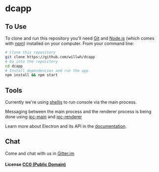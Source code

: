 # dcapp

## To Use

To clone and run this repository you'll need [Git](https://git-scm.com) and [Node.js](https://nodejs.org/en/download/) (which comes with [npm](http://npmjs.com)) installed on your computer. From your command line:

```bash
# Clone this repository
git clone https://github.com/willwh/dcapp
# Go into the repository
cd dcapp
# Install dependencies and run the app
npm install && npm start
```

## Tools

Currently we're using [shelljs](https://github.com/shelljs/shelljs) to run console via the main process.

Messaging between the main process and the renderer process is being done using [ipc-main](https://github.com/atom/electron/blob/master/docs/api/ipc-main.md) and [ipc-renderer](https://github.com/atom/electron/blob/master/docs/api/ipc-renderer.md)

Learn more about Electron and its API in the [documentation](http://electron.atom.io/docs/latest).

## Chat

Come and chat with us in [Gitter.im](https://github.com/hechoendrupal/DrupalConsole)

#### License [CC0 (Public Domain)](LICENSE.md)
